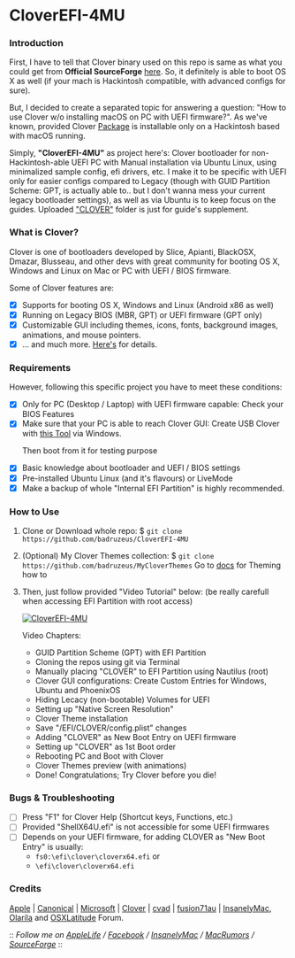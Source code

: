 # CloverEFI-4MU
### Introduction 
First, I have to tell that Clover binary used on this repo is same as what you could get from <b>Official SourceForge</b> [here](https://sourceforge.net/projects/cloverefiboot/files/Bootable_ISO/). So, it definitely is able to boot OS X as well (if your mach is Hackintosh compatible, with advanced configs for sure).
 
But, I decided to create a separated topic for answering a question: "How to use Clover w/o installing macOS on PC with UEFI firmware?". As we've known, provided Clover [Package](https://en.wikipedia.org/wiki/.pkg) is installable only on a Hackintosh based with macOS running.
 
Simply, <b>"CloverEFI-4MU"</b> as project here's: Clover bootloader for non-Hackintosh-able UEFI PC with Manual installation via Ubuntu Linux, using minimalized sample config, efi drivers, etc. I make it to be specific with UEFI only for easier configs compared to Legacy (though with GUID Partition Scheme: GPT, is actually able to.. but I don't wanna mess your current legacy bootloader settings), as well as via Ubuntu is to keep focus on the guides. Uploaded ["CLOVER"](https://github.com/badruzeus/CloverEFI-4MU/CLOVER) folder is just for guide's supplement.

### What is Clover?
Clover is one of bootloaders developed by Slice, Apianti, BlackOSX, Dmazar, Blusseau, and other devs with great community for booting OS X, Windows and Linux on Mac or PC with UEFI / BIOS firmware.
 
Some of Clover features are:
- [x] Supports for booting OS X, Windows and Linux (Android x86 as well)
- [x] Running on Legacy BIOS (MBR, GPT) or UEFI firmware (GPT only)
- [x] Customizable GUI including themes, icons, fonts, background images, animations, and mouse pointers.
- [x] ... and much more. [Here's](https://sourceforge.net/projects/cloverefiboot/) for details.
 
### Requirements
However, following this specific project you have to meet these conditions:
- [x] Only for PC (Desktop / Laptop) with UEFI firmware capable: Check your BIOS Features
- [x] Make sure that your PC is able to reach Clover GUI:
      Create USB Clover with [this Tool](http://cvad-mac.narod.ru/index/bootdiskutility_exe/0-5) via Windows.
      <p>Then boot from it for testing purpose
- [x] Basic knowledge about bootloader and UEFI / BIOS settings
- [x] Pre-installed Ubuntu Linux (and it's flavours) or LiveMode
- [x] Make a backup of whole "Internal EFI Partition" is highly recommended.

### How to Use
1. Clone or Download whole repo: $ `git clone https://github.com/badruzeus/CloverEFI-4MU`
2. (Optional) My Clover Themes collection: $ `git clone https://github.com/badruzeus/MyCloverThemes`
   Go to [docs](https://github.com/badruzeus/CloverEFI-4MU/docs/) for Theming how to
3. Then, just follow provided "Video Tutorial" below: (be really carefull when accessing EFI Partition with root access)
 
   [![CloverEFI-4MU](https://github.com/badruzeus/CloverEFI-4MU/raw/master/CloverEFI-4MU.png)](https://youtu.be/YPWWinxwOcY)

   Video Chapters:
   - GUID Partition Scheme (GPT) with EFI Partition
   - Cloning the repos using git via Terminal
   - Manually placing "CLOVER" to EFI Partition using Nautilus (root)
   - Clover GUI configurations: Create Custom Entries for Windows, Ubuntu and PhoenixOS
   - Hiding Lecacy (non-bootable) Volumes for UEFI
   - Setting up "Native Screen Resolution"
   - Clover Theme installation
   - Save "/EFI/CLOVER/config.plist" changes
   - Adding "CLOVER" as New Boot Entry on UEFI firmware
   - Setting up "CLOVER" as 1st Boot order
   - Rebooting PC and Boot with Clover
   - Clover Themes preview (with animations)
   - Done! Congratulations; Try Clover before you die! 
 
### Bugs & Troubleshooting
- [ ] Press "F1" for Clover Help (Shortcut keys, Functions, etc.)
- [ ] Provided "ShellX64U.efi" is not accessible for some UEFI firmwares
- [ ] Depends on your UEFI firmware, for adding CLOVER as "New Boot Entry" is usually:
   - `fs0:\efi\clover\cloverx64.efi` or
   - `\efi\clover\cloverx64.efi`
 
 
### Credits
[Apple](https://www.apple.com) | [Canonical](https://www.ubuntu.com) | [Microsoft](https://www.microsoft.com/en-us/windows) | [Clover](https://sourceforge.net/projects/cloverefiboot) | [cvad](http://cvad-mac.narod.ru/index/bootdiskutility_exe/0-5) | [fusion71au](http://www.insanelymac.com/forum/topic/310038-manually-install-clover-and-configure-boot-priority-with-easyuefi-in-windows/#entry2200235) | [InsanelyMac](https://www.insanelymac.com/forum), [Olarila](http://olarila.com/forum) and [OSXLatitude](https://osxlatitude.com/forums) Forum.

 
:: <i>Follow me on [AppleLife](https://www.applelife.ru/members/badruzeus.112558/) / [Facebook](https://fb.com/badruzeus) / [InsanelyMac](https://www.insanelymac.com/forum/profile/826765-badruzeus) / [MacRumors](https://forums.macrumors.com/members/badruzeus.1133819/) / [SourceForge](https://sourceforge.net/u/badruzeus/profile)</i> ::